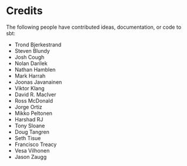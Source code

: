 # Credits

The following people have contributed ideas, documentation, or code to sbt:

* Trond Bjerkestrand
* Steven Blundy
* Josh Cough
* Nolan Darilek
* Nathan Hamblen
* Mark Harrah
* Joonas Javanainen
* Viktor Klang
* David R. MacIver
* Ross McDonald
* Jorge Ortiz
* Mikko Peltonen
* Harshad RJ
* Tony Sloane
* Doug Tangren
* Seth Tisue
* Francisco Treacy
* Vesa Vilhonen
* Jason Zaugg 
